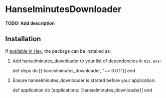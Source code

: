 # HanselminutesDownloader

**TODO: Add description**

## Installation

If [available in Hex](https://hex.pm/docs/publish), the package can be installed as:

  1. Add hanselminutes_downloader to your list of dependencies in `mix.exs`:

        def deps do
          [{:hanselminutes_downloader, "~> 0.0.1"}]
        end

  2. Ensure hanselminutes_downloader is started before your application:

        def application do
          [applications: [:hanselminutes_downloader]]
        end
